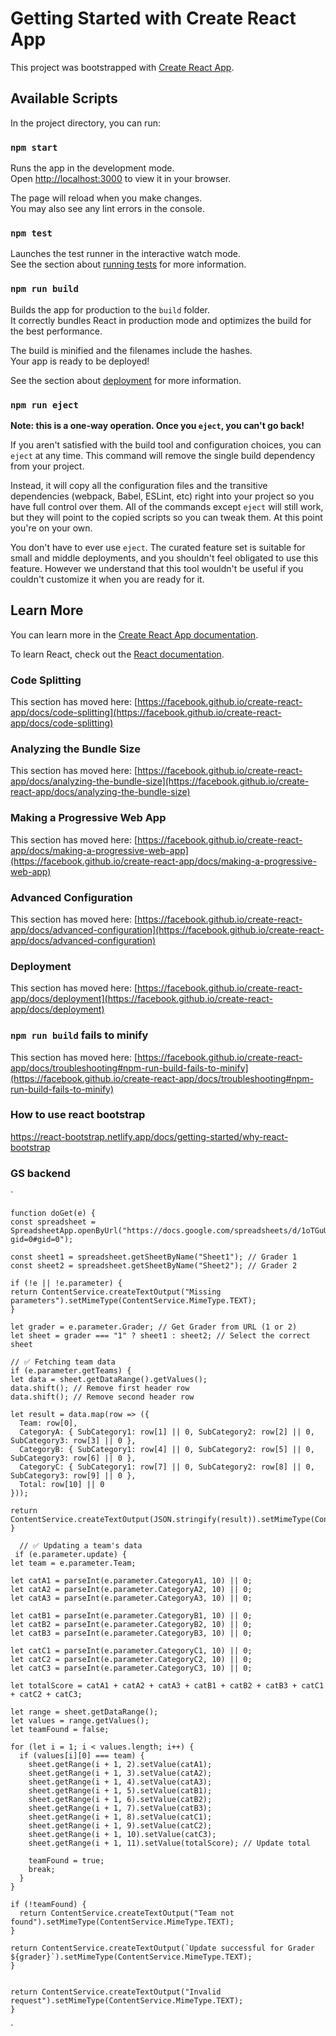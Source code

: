 # Getting Started with Create React App

This project was bootstrapped with [Create React App](https://github.com/facebook/create-react-app).

## Available Scripts

In the project directory, you can run:

### `npm start`

Runs the app in the development mode.\
Open [http://localhost:3000](http://localhost:3000) to view it in your browser.

The page will reload when you make changes.\
You may also see any lint errors in the console.

### `npm test`

Launches the test runner in the interactive watch mode.\
See the section about [running tests](https://facebook.github.io/create-react-app/docs/running-tests) for more information.

### `npm run build`

Builds the app for production to the `build` folder.\
It correctly bundles React in production mode and optimizes the build for the best performance.

The build is minified and the filenames include the hashes.\
Your app is ready to be deployed!

See the section about [deployment](https://facebook.github.io/create-react-app/docs/deployment) for more information.

### `npm run eject`

**Note: this is a one-way operation. Once you `eject`, you can't go back!**

If you aren't satisfied with the build tool and configuration choices, you can `eject` at any time. This command will remove the single build dependency from your project.

Instead, it will copy all the configuration files and the transitive dependencies (webpack, Babel, ESLint, etc) right into your project so you have full control over them. All of the commands except `eject` will still work, but they will point to the copied scripts so you can tweak them. At this point you're on your own.

You don't have to ever use `eject`. The curated feature set is suitable for small and middle deployments, and you shouldn't feel obligated to use this feature. However we understand that this tool wouldn't be useful if you couldn't customize it when you are ready for it.

## Learn More

You can learn more in the [Create React App documentation](https://facebook.github.io/create-react-app/docs/getting-started).

To learn React, check out the [React documentation](https://reactjs.org/).

### Code Splitting

This section has moved here: [https://facebook.github.io/create-react-app/docs/code-splitting](https://facebook.github.io/create-react-app/docs/code-splitting)

### Analyzing the Bundle Size

This section has moved here: [https://facebook.github.io/create-react-app/docs/analyzing-the-bundle-size](https://facebook.github.io/create-react-app/docs/analyzing-the-bundle-size)

### Making a Progressive Web App

This section has moved here: [https://facebook.github.io/create-react-app/docs/making-a-progressive-web-app](https://facebook.github.io/create-react-app/docs/making-a-progressive-web-app)

### Advanced Configuration

This section has moved here: [https://facebook.github.io/create-react-app/docs/advanced-configuration](https://facebook.github.io/create-react-app/docs/advanced-configuration)

### Deployment

This section has moved here: [https://facebook.github.io/create-react-app/docs/deployment](https://facebook.github.io/create-react-app/docs/deployment)

### `npm run build` fails to minify

This section has moved here: [https://facebook.github.io/create-react-app/docs/troubleshooting#npm-run-build-fails-to-minify](https://facebook.github.io/create-react-app/docs/troubleshooting#npm-run-build-fails-to-minify)

### How to use react bootstrap
https://react-bootstrap.netlify.app/docs/getting-started/why-react-bootstrap

### GS backend
`
    
    function doGet(e) {
    const spreadsheet = SpreadsheetApp.openByUrl("https://docs.google.com/spreadsheets/d/1oTGuUIwRui1ftdf4SnV9FpwL8YIR2vo1Qk7ZQ4irwCo/edit?gid=0#gid=0");
  
    const sheet1 = spreadsheet.getSheetByName("Sheet1"); // Grader 1
    const sheet2 = spreadsheet.getSheetByName("Sheet2"); // Grader 2

    if (!e || !e.parameter) {
    return ContentService.createTextOutput("Missing parameters").setMimeType(ContentService.MimeType.TEXT);
    }

    let grader = e.parameter.Grader; // Get Grader from URL (1 or 2)
    let sheet = grader === "1" ? sheet1 : sheet2; // Select the correct sheet

    // ✅ Fetching team data
    if (e.parameter.getTeams) {
    let data = sheet.getDataRange().getValues();
    data.shift(); // Remove first header row
    data.shift(); // Remove second header row

    let result = data.map(row => ({
      Team: row[0],
      CategoryA: { SubCategory1: row[1] || 0, SubCategory2: row[2] || 0, SubCategory3: row[3] || 0 },
      CategoryB: { SubCategory1: row[4] || 0, SubCategory2: row[5] || 0, SubCategory3: row[6] || 0 },
      CategoryC: { SubCategory1: row[7] || 0, SubCategory2: row[8] || 0, SubCategory3: row[9] || 0 },
      Total: row[10] || 0
    }));

    return ContentService.createTextOutput(JSON.stringify(result)).setMimeType(ContentService.MimeType.JSON);
    }

      // ✅ Updating a team's data
     if (e.parameter.update) {
    let team = e.parameter.Team;

    let catA1 = parseInt(e.parameter.CategoryA1, 10) || 0;
    let catA2 = parseInt(e.parameter.CategoryA2, 10) || 0;
    let catA3 = parseInt(e.parameter.CategoryA3, 10) || 0;

    let catB1 = parseInt(e.parameter.CategoryB1, 10) || 0;
    let catB2 = parseInt(e.parameter.CategoryB2, 10) || 0;
    let catB3 = parseInt(e.parameter.CategoryB3, 10) || 0;

    let catC1 = parseInt(e.parameter.CategoryC1, 10) || 0;
    let catC2 = parseInt(e.parameter.CategoryC2, 10) || 0;
    let catC3 = parseInt(e.parameter.CategoryC3, 10) || 0;

    let totalScore = catA1 + catA2 + catA3 + catB1 + catB2 + catB3 + catC1 + catC2 + catC3;

    let range = sheet.getDataRange();
    let values = range.getValues();
    let teamFound = false;

    for (let i = 1; i < values.length; i++) {
      if (values[i][0] === team) {
        sheet.getRange(i + 1, 2).setValue(catA1);
        sheet.getRange(i + 1, 3).setValue(catA2);
        sheet.getRange(i + 1, 4).setValue(catA3);
        sheet.getRange(i + 1, 5).setValue(catB1);
        sheet.getRange(i + 1, 6).setValue(catB2);
        sheet.getRange(i + 1, 7).setValue(catB3);
        sheet.getRange(i + 1, 8).setValue(catC1);
        sheet.getRange(i + 1, 9).setValue(catC2);
        sheet.getRange(i + 1, 10).setValue(catC3);
        sheet.getRange(i + 1, 11).setValue(totalScore); // Update total

        teamFound = true;
        break;
      }
    }

    if (!teamFound) {
      return ContentService.createTextOutput("Team not found").setMimeType(ContentService.MimeType.TEXT);
    }

    return ContentService.createTextOutput(`Update successful for Grader ${grader}`).setMimeType(ContentService.MimeType.TEXT);
    }
  
  
    return ContentService.createTextOutput("Invalid request").setMimeType(ContentService.MimeType.TEXT);
    }

`
